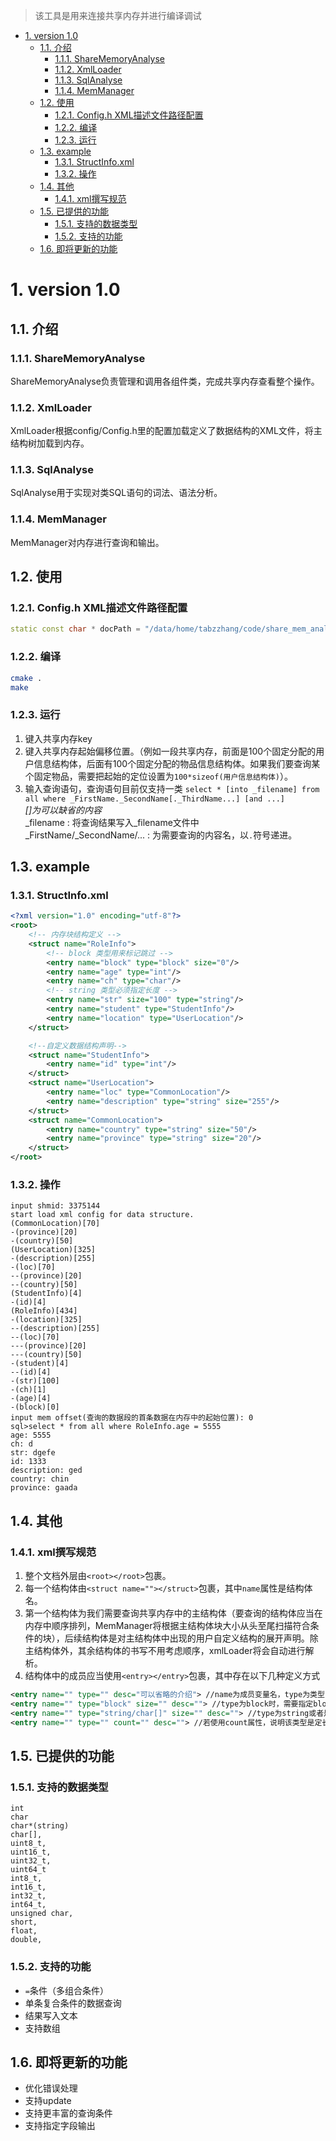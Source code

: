 > 该工具是用来连接共享内存并进行编译调试
<!-- TOC -->

- [1. version 1.0](#1-version-10)
    - [1.1. 介绍](#11-介绍)
        - [1.1.1. ShareMemoryAnalyse](#111-sharememoryanalyse)
        - [1.1.2. XmlLoader](#112-xmlloader)
        - [1.1.3. SqlAnalyse](#113-sqlanalyse)
        - [1.1.4. MemManager](#114-memmanager)
    - [1.2. 使用](#12-使用)
        - [1.2.1. Config.h XML描述文件路径配置](#121-configh-xml描述文件路径配置)
        - [1.2.2. 编译](#122-编译)
        - [1.2.3. 运行](#123-运行)
    - [1.3. example](#13-example)
        - [1.3.1. StructInfo.xml](#131-structinfoxml)
        - [1.3.2. 操作](#132-操作)
    - [1.4. 其他](#14-其他)
        - [1.4.1. xml撰写规范](#141-xml撰写规范)
    - [1.5. 已提供的功能](#15-已提供的功能)
        - [1.5.1. 支持的数据类型](#151-支持的数据类型)
        - [1.5.2. 支持的功能](#152-支持的功能)
    - [1.6. 即将更新的功能](#16-即将更新的功能)

<!-- /TOC -->
# 1. version 1.0
## 1.1. 介绍
### 1.1.1. ShareMemoryAnalyse
ShareMemoryAnalyse负责管理和调用各组件类，完成共享内存查看整个操作。
### 1.1.2. XmlLoader
XmlLoader根据config/Config.h里的配置加载定义了数据结构的XML文件，将主结构树加载到内存。
### 1.1.3. SqlAnalyse
SqlAnalyse用于实现对类SQL语句的词法、语法分析。
### 1.1.4. MemManager
MemManager对内存进行查询和输出。

## 1.2. 使用
### 1.2.1. Config.h XML描述文件路径配置
```c++
static const char * docPath = "/data/home/tabzzhang/code/share_mem_analyse/config/structInfo.xml";
```
### 1.2.2. 编译
```bash
cmake .
make
```
### 1.2.3. 运行
1. 键入共享内存key
2. 键入共享内存起始偏移位置。（例如一段共享内存，前面是100个固定分配的用户信息结构体，后面有100个固定分配的物品信息结构体。如果我们要查询某个固定物品，需要把起始的定位设置为`100*sizeof(用户信息结构体)`）。
3. 输入查询语句，查询语句目前仅支持一类 `select * [into _filename] from all where _FirstName._SecondName[._ThirdName...] [and ...]`  
*[]为可以缺省的内容*  
_filename : 将查询结果写入_filename文件中  
_FirstName/_SecondName/... : 为需要查询的内容名，以`.`符号递进。

## 1.3. example
### 1.3.1. StructInfo.xml
```xml
<?xml version="1.0" encoding="utf-8"?>
<root>
    <!-- 内存块结构定义 -->
    <struct name="RoleInfo">
        <!-- block 类型用来标记跳过 -->
        <entry name="block" type="block" size="0"/>
        <entry name="age" type="int"/>
        <entry name="ch" type="char"/>
        <!-- string 类型必须指定长度 -->
        <entry name="str" size="100" type="string"/>
        <entry name="student" type="StudentInfo"/>
        <entry name="location" type="UserLocation"/>
    </struct>

    <!--自定义数据结构声明-->
    <struct name="StudentInfo">
        <entry name="id" type="int"/>
    </struct>
    <struct name="UserLocation">
        <entry name="loc" type="CommonLocation"/>
        <entry name="description" type="string" size="255"/>
    </struct>
    <struct name="CommonLocation">
        <entry name="country" type="string" size="50"/>
        <entry name="province" type="string" size="20"/>
    </struct>
</root>
```
### 1.3.2. 操作
```
input shmid: 3375144
start load xml config for data structure.
(CommonLocation)[70]
-(province)[20]
-(country)[50]
(UserLocation)[325]
-(description)[255]
-(loc)[70]
--(province)[20]
--(country)[50]
(StudentInfo)[4]
-(id)[4]
(RoleInfo)[434]
-(location)[325]
--(description)[255]
--(loc)[70]
---(province)[20]
---(country)[50]
-(student)[4]
--(id)[4]
-(str)[100]
-(ch)[1]
-(age)[4]
-(block)[0]
input mem offset(查询的数据段的首条数据在内存中的起始位置): 0                              
sql>select * from all where RoleInfo.age = 5555
age: 5555
ch: d
str: dgefe
id: 1333
description: ged
country: chin
province: gaada
```

## 1.4. 其他
### 1.4.1. xml撰写规范
1. 整个文档外层由`<root></root>`包裹。   
2. 每一个结构体由`<struct name=""></struct>`包裹，其中`name`属性是结构体名。  
3. 第一个结构体为我们需要查询共享内存中的主结构体（要查询的结构体应当在内存中顺序排列，MemManager将根据主结构体块大小从头至尾扫描符合条件的块），后续结构体是对主结构体中出现的用户自定义结构的展开声明。除主结构体外，其余结构体的书写不用考虑顺序，xmlLoader将会自动进行解析。
4. 结构体中的成员应当使用`<entry></entry>`包裹，其中存在以下几种定义方式
```xml
<entry name="" type="" desc="可以省略的介绍"> //name为成员变量名，type为类型，如果是自定义结构，需要在主结构体后面声明
<entry name="" type="block" size="" desc=""> //type为block时，需要指定block的长度size，扫描时将会跳过这段长度。
<entry name="" type="string/char[]" size="" desc=""> //type为string或者是char[]时，需要指定长度，string和char[]的扫描方式不同。
<entry name="" type="" count="" desc=""> //若使用count属性，说明该类型是定长数组类型，count为数组大小，数组不支持直接声明多维，但可以在结构体中递归使用实现多维。
```

## 1.5. 已提供的功能
### 1.5.1. 支持的数据类型
```
int
char
char*(string)
char[],
uint8_t,
uint16_t,
uint32_t,
uint64_t
int8_t,
int16_t,
int32_t,
int64_t,
unsigned char,
short,
float,
double,
```
### 1.5.2. 支持的功能
* `=`条件（多组合条件）
* 单条复合条件的数据查询
* 结果写入文本
* 支持数组
## 1.6. 即将更新的功能
* 优化错误处理
* 支持update
* 支持更丰富的查询条件
* 支持指定字段输出
